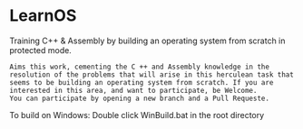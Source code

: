 # LearnOS
Training C++ & Assembly by building an operating system from scratch in protected mode.

    Aims this work, cementing the C ++ and Assembly knowledge in the resolution of the problems that will arise in this herculean task that seems to be building an operating system from scratch. If you are interested in this area, and want to participate, be Welcome. 
    You can participate by opening a new branch and a Pull Requeste.
To build on Windows: 
      Double click WinBuild.bat in the root directory


